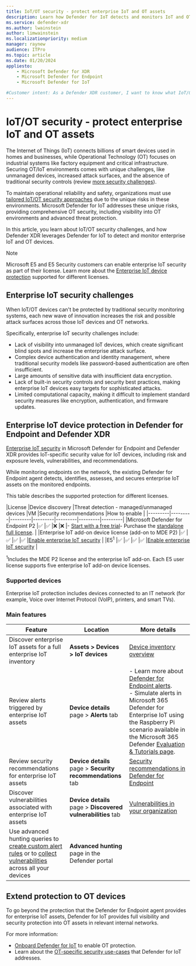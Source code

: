 ```yaml
---
title: IoT/OT security - protect enterprise IoT and OT assets
description: Learn how Defender for IoT detects and monitors IoT and OT devices to protect your environment against threats raised by IoT and OT devices.
ms.service: defender-xdr
ms.author: lwainstein
author: limwainstein
ms.localizationpriority: medium
manager: raynew
audience: ITPro
ms.topic: article
ms.date: 01/20/2024
appliesto:
    - Microsoft Defender for XDR
    - Microsoft Defender for Endpoint
    - Microsoft Defender for IoT

#Customer intent: As a Defender XDR customer, I want to know what IoT/OT protection is included in my license so that I can better protect my IoT/OT assets.
---
```


# IoT/OT security - protect enterprise IoT and OT assets

The Internet of Things (IoT) connects billions of smart devices used in homes and businesses, while Operational Technology (OT) focuses on industrial systems like factory equipment and critical infrastructure. Securing OT/IoT environments comes with unique challenges, like unmanaged devices, increased attack surfaces, and the absence of traditional security controls (review [more security challenges](#enterprise-iot-security-challenges)).

To maintain operational reliability and safety, organizations must use [tailored IoT/OT security approaches](/defender-for-iot/microsoft-defender-iot) due to the unique risks in these environments. Microsoft Defender for IoT addresses these unique risks, providing comprehensive OT security, including visibility into OT environments and advanced threat protection.

In this article, you learn about IoT/OT security challenges, and how Defender XDR leverages Defender for IoT to detect and monitor enterprise IoT and OT devices.

> [!NOTE]
> Microsoft E5 and E5 Security customers can enable enterprise IoT security as part of their license. Learn more about the [Enterprise IoT device protection](#enterprise-iot-device-protection-in-defender-for-endpoint-and-defender-xdr) supported for different licenses.

## Enterprise IoT security challenges

When IoT/OT devices can't be protected by traditional security monitoring systems, each new wave of innovation increases the risk and possible attack surfaces across those IoT devices and OT networks.

Specifically, enterprise IoT security challenges include:

- Lack of visibility into unmanaged IoT devices, which create significant blind spots and increase the enterprise attack surface.
- Complex device authentication and identity management, where traditional security models like password-based authentication are often insufficient.
- Large amounts of sensitive data with insufficient data encryption.
- Lack of built-in security controls and security best practices, making enterprise IoT devices easy targets for sophisticated attacks.
- Limited computational capacity, making it difficult to implement standard security measures like encryption, authentication, and firmware updates.

## Enterprise IoT device protection in Defender for Endpoint and Defender XDR

[Enterprise IoT security](/defender-for-iot/enterprise-iot) in Microsoft Defender for Endpoint and Defender XDR provides IoT-specific security value for IoT devices, including risk and exposure levels, vulnerabilities, and recommendations.

While monitoring endpoints on the network, the existing Defender for Endpoint agent detects, identifies, assesses, and secures enterprise IoT assets on the monitored endpoints.

This table describes the supported protection for different licenses.

|License  |Device discovery  |Threat detection - managed/unmanaged devices |VM |Security recommendations |How to enable |
|---------|---------|---------|---------|---------|---------|---------|
|Microsoft Defender for Endpoint P2     |&#x2705;  |&#x2705; |&#10060; |&#10060; |- [Start with a free trial](/defender-for-iot/enterprise-iot-get-started#set-up-a-standalone-trial-license)- Purchase the [standalone full license](/defender-for-iot/enterprise-iot-get-started#set-up-a-standalone-full-license). |
|Enterprise IoT add-on device license (add-on to MDE P2)   |&#x2705;  |&#x2705; |&#x2705; |&#x2705; |[Enable enterprise IoT security](/defender-for-iot/enterprise-iot-get-started#add-enterprise-iot-security-in-the-defender-portal)  |
|E5<sup>1</sup>     |&#x2705;  |&#x2705; |&#x2705; |&#x2705; |[Enable enterprise IoT security](/defender-for-iot/enterprise-iot-get-started#add-enterprise-iot-security-in-the-defender-portal)  |

<sup>1</sup>Includes the MDE P2 license and the enterprise IoT add-on. Each E5 user license supports five enterprise IoT add-on device licenses.

### Supported devices

Enterprise IoT protection includes devices connected to an IT network (for example, Voice over Internet Protocol (VoIP), printers, and smart TVs).

### Main features

|Feature  |Location  |More details  |
|---------|---------|---------|
|Discover enterprise IoT assets for a full enterprise IoT inventory    |**Assets > Devices > IoT devices**         |[Device inventory overview](/defender-endpoint/machines-view-overview)  |
|Review alerts triggered by enterprise IoT assets     |**Device details** page > **Alerts** tab         |- Learn more about [Defender for Endpoint alerts](/defender-endpoint/review-alerts).<br>- Simulate alerts in Microsoft 365 Defender for Enterprise IoT using the Raspberry Pi scenario available in the Microsoft 365 Defender [Evaluation & Tutorials page](https://security.microsoft.com/tutorials/all).         |
|Review security recommendations for enterprise IoT assets     |**Device details** page > **Security recommendations** tab         |[Security recommendations in Defender for Endpoint](/defender-endpoint/device-discovery#vulnerability-assessment-on-discovered-devices)         |
|Discover vulnerabilities associated with enterprise IoT assets     |**Device details** page > **Discovered vulnerabilities** tab        |[Vulnerabilities in your organization](/defender-vulnerability-management/tvm-weaknesses)         |
|Use advanced hunting queries to [create custom alert rules](/defender-for-iot/enterprise-iot-manage#advanced-hunting-queries-for-enterprise-iot) or to [collect vulnerabilities](/defender-for-iot/enterprise-iot-manage#advanced-hunting-queries-for-enterprise-iot) across all your devices |**Advanced hunting** page in the Defender portal | |

## Extend protection to OT devices

To go beyond the protection that the Defender for Endpoint agent provides for enterprise IoT assets, Defender for IoT provides full visibility and security protection into OT assets in relevant internal networks.

For more information:

- [Onboard Defender for IoT](/defender-for-iot/get-started) to enable OT protection.
- Learn about the [OT-specific security use-cases](/defender-for-iot/microsoft-defender-iot#what-are-the-main-defender-for-iot-use-cases) that Defender for IoT addresses.